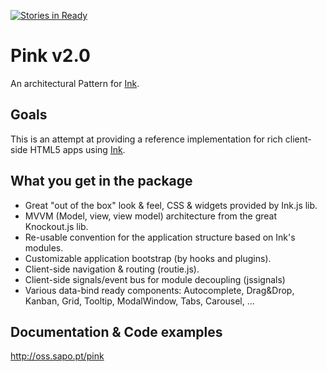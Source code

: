 [![Stories in Ready](https://badge.waffle.io/sapo/pink.png?label=ready&title=Ready)](https://waffle.io/sapo/pink)

Pink v2.0
=========

An architectural Pattern for [Ink][i].

## Goals

This is an attempt at providing a reference implementation for rich client-side HTML5 apps using [Ink][i].

## What you get in the package

- Great "out of the box" look & feel, CSS & widgets provided by Ink.js lib.
- MVVM (Model, view, view model) architecture from the great Knockout.js lib.
- Re-usable convention for the application structure based on Ink's modules.
- Customizable application bootstrap (by hooks and plugins).
- Client-side navigation & routing (routie.js).
- Client-side signals/event bus for module decoupling (jssignals)
- Various data-bind ready components: Autocomplete, Drag&Drop, Kanban, Grid, Tooltip, ModalWindow, Tabs, Carousel, ...


## Documentation & Code examples

http://oss.sapo.pt/pink

 

[i]: https://github.com/sapo/Ink
